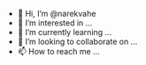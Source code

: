 - 👋 Hi, I’m @narekvahe
- 👀 I’m interested in ...
- 🌱 I’m currently learning ...
- 💞️ I’m looking to collaborate on ...
- 📫 How to reach me ...

<!---
narekvahe/narekvahe is a ✨ special ✨ repository because its `README.md` (this file) appears on your GitHub profile.
You can click the Preview link to take a look at your changes.
--->
